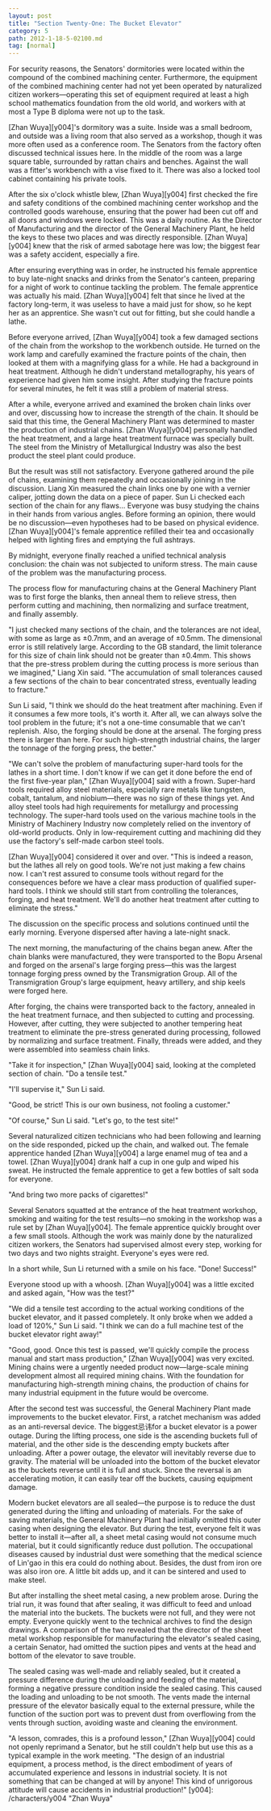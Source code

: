```yaml
---
layout: post
title: "Section Twenty-One: The Bucket Elevator"
category: 5
path: 2012-1-18-5-02100.md
tag: [normal]
---
```


For security reasons, the Senators' dormitories were located within the compound of the combined machining center. Furthermore, the equipment of the combined machining center had not yet been operated by naturalized citizen workers—operating this set of equipment required at least a high school mathematics foundation from the old world, and workers with at most a Type B diploma were not up to the task.

[Zhan Wuya][y004]'s dormitory was a suite. Inside was a small bedroom, and outside was a living room that also served as a workshop, though it was more often used as a conference room. The Senators from the factory often discussed technical issues here. In the middle of the room was a large square table, surrounded by rattan chairs and benches. Against the wall was a fitter's workbench with a vise fixed to it. There was also a locked tool cabinet containing his private tools.

After the six o'clock whistle blew, [Zhan Wuya][y004] first checked the fire and safety conditions of the combined machining center workshop and the controlled goods warehouse, ensuring that the power had been cut off and all doors and windows were locked. This was a daily routine. As the Director of Manufacturing and the director of the General Machinery Plant, he held the keys to these two places and was directly responsible. [Zhan Wuya][y004] knew that the risk of armed sabotage here was low; the biggest fear was a safety accident, especially a fire.

After ensuring everything was in order, he instructed his female apprentice to buy late-night snacks and drinks from the Senator's canteen, preparing for a night of work to continue tackling the problem. The female apprentice was actually his maid. [Zhan Wuya][y004] felt that since he lived at the factory long-term, it was useless to have a maid just for show, so he kept her as an apprentice. She wasn't cut out for fitting, but she could handle a lathe.

Before everyone arrived, [Zhan Wuya][y004] took a few damaged sections of the chain from the workshop to the workbench outside. He turned on the work lamp and carefully examined the fracture points of the chain, then looked at them with a magnifying glass for a while. He had a background in heat treatment. Although he didn't understand metallography, his years of experience had given him some insight. After studying the fracture points for several minutes, he felt it was still a problem of material stress.

After a while, everyone arrived and examined the broken chain links over and over, discussing how to increase the strength of the chain. It should be said that this time, the General Machinery Plant was determined to master the production of industrial chains. [Zhan Wuya][y004] personally handled the heat treatment, and a large heat treatment furnace was specially built. The steel from the Ministry of Metallurgical Industry was also the best product the steel plant could produce.

But the result was still not satisfactory. Everyone gathered around the pile of chains, examining them repeatedly and occasionally joining in the discussion. Liang Xin measured the chain links one by one with a vernier caliper, jotting down the data on a piece of paper. Sun Li checked each section of the chain for any flaws... Everyone was busy studying the chains in their hands from various angles. Before forming an opinion, there would be no discussion—even hypotheses had to be based on physical evidence. [Zhan Wuya][y004]'s female apprentice refilled their tea and occasionally helped with lighting fires and emptying the full ashtrays.

By midnight, everyone finally reached a unified technical analysis conclusion: the chain was not subjected to uniform stress. The main cause of the problem was the manufacturing process.

The process flow for manufacturing chains at the General Machinery Plant was to first forge the blanks, then anneal them to relieve stress, then perform cutting and machining, then normalizing and surface treatment, and finally assembly.

"I just checked many sections of the chain, and the tolerances are not ideal, with some as large as ±0.7mm, and an average of ±0.5mm. The dimensional error is still relatively large. According to the GB standard, the limit tolerance for this size of chain link should not be greater than ±0.4mm. This shows that the pre-stress problem during the cutting process is more serious than we imagined," Liang Xin said. "The accumulation of small tolerances caused a few sections of the chain to bear concentrated stress, eventually leading to fracture."

Sun Li said, "I think we should do the heat treatment after machining. Even if it consumes a few more tools, it's worth it. After all, we can always solve the tool problem in the future; it's not a one-time consumable that we can't replenish. Also, the forging should be done at the arsenal. The forging press there is larger than here. For such high-strength industrial chains, the larger the tonnage of the forging press, the better."

"We can't solve the problem of manufacturing super-hard tools for the lathes in a short time. I don't know if we can get it done before the end of the first five-year plan," [Zhan Wuya][y004] said with a frown. Super-hard tools required alloy steel materials, especially rare metals like tungsten, cobalt, tantalum, and niobium—there was no sign of these things yet. And alloy steel tools had high requirements for metallurgy and processing technology. The super-hard tools used on the various machine tools in the Ministry of Machinery Industry now completely relied on the inventory of old-world products. Only in low-requirement cutting and machining did they use the factory's self-made carbon steel tools.

[Zhan Wuya][y004] considered it over and over. "This is indeed a reason, but the lathes all rely on good tools. We're not just making a few chains now. I can't rest assured to consume tools without regard for the consequences before we have a clear mass production of qualified super-hard tools. I think we should still start from controlling the tolerances, forging, and heat treatment. We'll do another heat treatment after cutting to eliminate the stress."

The discussion on the specific process and solutions continued until the early morning. Everyone dispersed after having a late-night snack.

The next morning, the manufacturing of the chains began anew. After the chain blanks were manufactured, they were transported to the Bopu Arsenal and forged on the arsenal's large forging press—this was the largest tonnage forging press owned by the Transmigration Group. All of the Transmigration Group's large equipment, heavy artillery, and ship keels were forged here.

After forging, the chains were transported back to the factory, annealed in the heat treatment furnace, and then subjected to cutting and processing. However, after cutting, they were subjected to another tempering heat treatment to eliminate the pre-stress generated during processing, followed by normalizing and surface treatment. Finally, threads were added, and they were assembled into seamless chain links.

"Take it for inspection," [Zhan Wuya][y004] said, looking at the completed section of chain. "Do a tensile test."

"I'll supervise it," Sun Li said.

"Good, be strict! This is our own business, not fooling a customer."

"Of course," Sun Li said. "Let's go, to the test site!"

Several naturalized citizen technicians who had been following and learning on the side responded, picked up the chain, and walked out. The female apprentice handed [Zhan Wuya][y004] a large enamel mug of tea and a towel. [Zhan Wuya][y004] drank half a cup in one gulp and wiped his sweat. He instructed the female apprentice to get a few bottles of salt soda for everyone.

"And bring two more packs of cigarettes!"

Several Senators squatted at the entrance of the heat treatment workshop, smoking and waiting for the test results—no smoking in the workshop was a rule set by [Zhan Wuya][y004]. The female apprentice quickly brought over a few small stools. Although the work was mainly done by the naturalized citizen workers, the Senators had supervised almost every step, working for two days and two nights straight. Everyone's eyes were red.

In a short while, Sun Li returned with a smile on his face. "Done! Success!"

Everyone stood up with a whoosh. [Zhan Wuya][y004] was a little excited and asked again, "How was the test?"

"We did a tensile test according to the actual working conditions of the bucket elevator, and it passed completely. It only broke when we added a load of 120%," Sun Li said. "I think we can do a full machine test of the bucket elevator right away!"

"Good, good. Once this test is passed, we'll quickly compile the process manual and start mass production," [Zhan Wuya][y004] was very excited. Mining chains were a urgently needed product now—large-scale mining development almost all required mining chains. With the foundation for manufacturing high-strength mining chains, the production of chains for many industrial equipment in the future would be overcome.

After the second test was successful, the General Machinery Plant made improvements to the bucket elevator. First, a ratchet mechanism was added as an anti-reversal device. The biggest忌讳for a bucket elevator is a power outage. During the lifting process, one side is the ascending buckets full of material, and the other side is the descending empty buckets after unloading. After a power outage, the elevator will inevitably reverse due to gravity. The material will be unloaded into the bottom of the bucket elevator as the buckets reverse until it is full and stuck. Since the reversal is an accelerating motion, it can easily tear off the buckets, causing equipment damage.

Modern bucket elevators are all sealed—the purpose is to reduce the dust generated during the lifting and unloading of materials. For the sake of saving materials, the General Machinery Plant had initially omitted this outer casing when designing the elevator. But during the test, everyone felt it was better to install it—after all, a sheet metal casing would not consume much material, but it could significantly reduce dust pollution. The occupational diseases caused by industrial dust were something that the medical science of Lin'gao in this era could do nothing about. Besides, the dust from iron ore was also iron ore. A little bit adds up, and it can be sintered and used to make steel.

But after installing the sheet metal casing, a new problem arose. During the trial run, it was found that after sealing, it was difficult to feed and unload the material into the buckets. The buckets were not full, and they were not empty. Everyone quickly went to the technical archives to find the design drawings. A comparison of the two revealed that the director of the sheet metal workshop responsible for manufacturing the elevator's sealed casing, a certain Senator, had omitted the suction pipes and vents at the head and bottom of the elevator to save trouble.

The sealed casing was well-made and reliably sealed, but it created a pressure difference during the unloading and feeding of the material, forming a negative pressure condition inside the sealed casing. This caused the loading and unloading to be not smooth. The vents made the internal pressure of the elevator basically equal to the external pressure, while the function of the suction port was to prevent dust from overflowing from the vents through suction, avoiding waste and cleaning the environment.

"A lesson, comrades, this is a profound lesson," [Zhan Wuya][y004] could not openly reprimand a Senator, but he still couldn't help but use this as a typical example in the work meeting. "The design of an industrial equipment, a process method, is the direct embodiment of years of accumulated experience and lessons in industrial society. It is not something that can be changed at will by anyone! This kind of unrigorous attitude will cause accidents in industrial production!"
[y004]: /characters/y004 "Zhan Wuya"